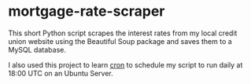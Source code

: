 # mortgage-rate-scraper

This short Python script scrapes the interest rates from my local credit union website using the Beautiful Soup package and saves them to a MySQL database.

I also used this project to learn [cron](https://en.wikipedia.org/wiki/Cron) to schedule my script to run daily at 18:00 UTC on an Ubuntu Server.
